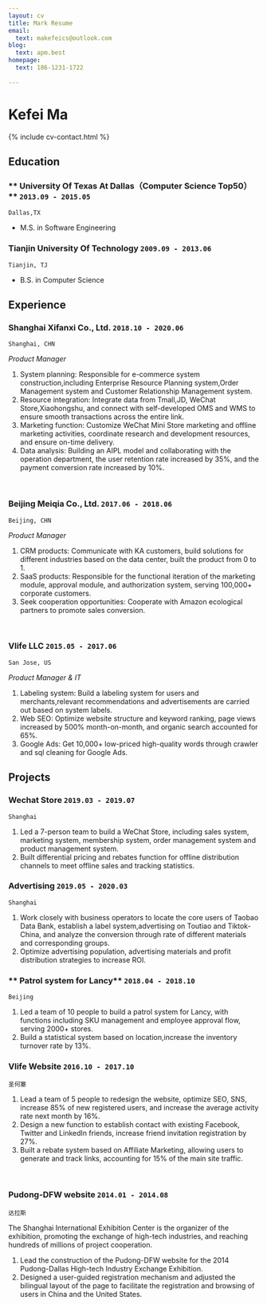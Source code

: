 ```yaml
---
layout: cv
title: Mark Resume
email:
  text: makefeics@outlook.com
blog:
  text: apm.best
homepage:
  text: 186-1231-1722
  
---
```


# Kefei Ma

<!--
include contact information from the front matter
Supported arguments:
    - homepage: url, text
    - phone
    - email
-->

{% include cv-contact.html %}

## Education

### ** University Of Texas At Dallas（Computer Science Top50）** `2013.09 - 2015.05`

```
Dallas,TX
```

- M.S. in Software Engineering

### **Tianjin University Of Technology** `2009.09 - 2013.06`

```
Tianjin, TJ  
```

- B.S. in Computer Science


## Experience

### **Shanghai Xifanxi Co., Ltd.** `2018.10 - 2020.06`

```
Shanghai, CHN
```

_Product Manager_<br>




1. System planning: Responsible for e-commerce system construction,including Enterprise Resource Planning system,Order Management system and Customer Relationship Management system.
2. Resource integration: Integrate data from Tmall,JD, WeChat Store,Xiaohongshu, and connect with self-developed OMS and WMS to ensure smooth transactions across the entire link.
3. Marketing function: Customize WeChat Mini Store marketing and offline marketing activities, coordinate research and development resources, and ensure on-time delivery.
4. Data analysis: Building an AIPL model and collaborating with the operation department, the user retention rate increased by 35%, and the payment conversion rate increased by 10%.

<br/>

### **Beijing Meiqia Co., Ltd.** `2017.06 - 2018.06`

```
Beijing, CHN 
```

_Product Manager_<br>

1. CRM products: Communicate with KA customers, build solutions for different industries based on the data center, built the product from 0 to 1.
2. SaaS products: Responsible for the functional iteration of the marketing module, approval module, and authorization system, serving 100,000+ corporate customers.
3. Seek cooperation opportunities: Cooperate with Amazon ecological partners to promote sales conversion.

<br/>

### **Vlife LLC** `2015.05 - 2017.06`

```
San Jose, US 
```

_Product Manager & IT_<br>

1.  Labeling system: Build a labeling system for users and merchants,relevant recommendations and advertisements are carried out based on system labels.
2. Web SEO: Optimize website structure and keyword ranking, page views increased by 500% month-on-month, and organic search accounted for 65%.
3. Google Ads: Get 10,000+ low-priced high-quality words through crawler and sql cleaning for Google Ads.



## Projects

### **Wechat Store** `2019.03 - 2019.07`
```
Shanghai 
```
1. Led a 7-person team to build a WeChat Store, including sales system, marketing system, membership system, order management system and product management system.
2. Built differential pricing and rebates function for offline distribution channels to meet offline sales and tracking statistics.


### **Advertising** `2019.05 - 2020.03`
```
Shanghai 
```
1. Work closely with business operators to locate the core users of Taobao Data Bank, establish a label system,advertising on Toutiao and Tiktok-China, and analyze the conversion through rate of different materials and corresponding groups.
2. Optimize advertising population, advertising materials and profit distribution strategies to increase ROI.


### ** Patrol system for Lancy** `2018.04 - 2018.10`
```
Beijing 
```

1. Led a team of 10 people to build a patrol system for Lancy, with functions including SKU management and employee approval flow, serving 2000+ stores.
2. Build a statistical system based on location,increase the inventory turnover rate by 13%.


### **Vlife Website** `2016.10 - 2017.10`
```
圣何塞 
```

1. Lead a team of 5 people to redesign the website, optimize SEO, SNS, increase 85% of new registered users, and increase the average activity rate next month by 16%.
2. Design a new function to establish contact with existing Facebook, Twitter and LinkedIn friends, increase friend invitation registration by 27%.
3. Built a rebate system based on Affiliate Marketing, allowing users to generate and track links, accounting for 15% of the main site traffic.

<br/>

### **Pudong-DFW website** `2014.01 - 2014.08`
```
达拉斯
```
The Shanghai International Exhibition Center is the organizer of the exhibition, promoting the exchange of high-tech industries, and reaching hundreds of millions of project cooperation.
1. Lead the construction of the Pudong-DFW website for the 2014 Pudong-Dallas High-tech Industry Exchange Exhibition.
2. Designed a user-guided registration mechanism and adjusted the bilingual layout of the page to facilitate the registration and browsing of users in China and the United States.







